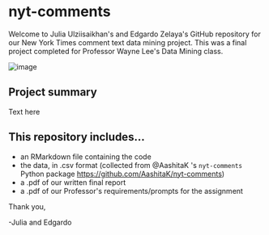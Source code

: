 # nyt-comments

Welcome to Julia Ulziisaikhan's and Edgardo Zelaya's GitHub repository for our New York Times comment text data mining project. This was a final project completed for Professor Wayne Lee's Data Mining class.

![image](https://static01.nyt.com/images/2017/10/27/reader-center/27comment-readers-13/27comment-readers-13-articleLarge.png?quality=75&auto=webp&disable=upscale)

## Project summary

Text here

## This repository includes...

* an RMarkdown file containing the code
* the data, in .csv format (collected from @AashitaK 's `nyt-comments` Python package https://github.com/AashitaK/nyt-comments)
* a .pdf of our written final report
* a .pdf of our Professor's requirements/prompts for the assignment

Thank you,

-Julia and Edgardo
